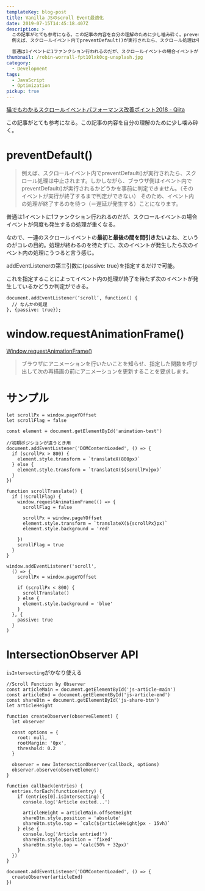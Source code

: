 ```yaml
---
templateKey: blog-post
title: Vanilla JSのscroll Event最適化
date: 2019-07-15T14:45:18.407Z
description: >
  この記事がとても参考になる。この記事の内容を自分の理解のために少し噛み砕く。preventDefault()
  例えば、スクロールイベント内でpreventDefault()が実行されたら、スクロール処理は中止されます。しかしながら、ブラウザ側はイベント内でpreventDefault()が実行されるかどうかを事前に判定できません。（そのイベントが実行が終了するまで判定ができない）そのため、イベント内の処理が終了するのを待つ（＝遅延が発生する）ことになります。

  普通は1イベントに1ファンクション行われるのだが、スクロールイベントの場合イベントが何度も発生するの処理が重くなる。
thumbnail: /robin-worrall-fpt10lxk0cg-unsplash.jpg
category:
  - Development
tags:
  - JavaScript
  - Optimization
pickup: true
---
```

[猫でもわかるスクロールイベントパフォーマンス改善ポイント2018 - Qiita](https://qiita.com/kikuchi_hiroyuki/items/7ac41f58891d96951fa1)

この記事がとても参考になる。この記事の内容を自分の理解のために少し噛み砕く。

# preventDefault()

> 例えば、スクロールイベント内でpreventDefault()が実行されたら、スクロール処理は中止されます。しかしながら、ブラウザ側はイベント内でpreventDefault()が実行されるかどうかを事前に判定できません。（そのイベントが実行が終了するまで判定ができない）
そのため、イベント内の処理が終了するのを待つ（＝遅延が発生する）ことになります。

普通は1イベントに1ファンクション行われるのだが、スクロールイベントの場合イベントが何度も発生するの処理が重くなる。

なので、一連のスクロールイベントの**最初と最後の間を間引きたい**よね、というのがコレの目的。処理が終わるのを待たずに、次のイベントが発生したら次のイベント内の処理にうつると言う感じ。

addEventListenerの第三引数に{passive: true}を指定するだけで可能。

これを指定することによってイベント内の処理が終了を待たず次のイベントが発生しているかどうか判定ができる。

    document.addEventListener(‘scroll’, function() {
      // なんかの処理
    }, {passive: true});

# window.requestAnimationFrame()

[Window.requestAnimationFrame()](https://developer.mozilla.org/ja/docs/Web/API/Window/requestAnimationFrame)

> ブラウザにアニメーションを行いたいことを知らせ、指定した関数を呼び出して次の再描画の前にアニメーションを更新することを要求します。

# サンプル

    let scrollPx = window.pageYOffset
    let scrollFlag = false
    
    const element = document.getElementById('animation-test')
    
    //初期ポジションが違うとき用
    document.addEventListener('DOMContentLoaded', () => {
      if (scrollPx > 800) {
        element.style.transform = `translateX(800px)`
      } else {
        element.style.transform = `translateX(${scrollPx}px)`
      }
    })
    
    function scrollTranslate() {
      if (!scrollFlag) {
        window.requestAnimationFrame(() => {
          scrollFlag = false
    
          scrollPx = window.pageYOffset
          element.style.transform = `translateX(${scrollPx}px)`
          element.style.background = 'red'
    
        })
        scrollFlag = true
      }
    }
    
    window.addEventListener('scroll',
      () => {
        scrollPx = window.pageYOffset
    
        if (scrollPx < 800) {
          scrollTranslate()
        } else {
          element.style.background = 'blue'
        }
      }, {
        passive: true
      }
    )

# IntersectionObserver API

`isIntersecting`がかなり使える

    //Scroll Function by Observer
    const articleMain = document.getElementById('js-article-main')
    const articleEnd = document.getElementById('js-article-end')
    const shareBtn = document.getElementById('js-share-btn')
    let articleHeight
    
    function createObserver(observeElement) {
      let observer
    
      const options = {
        root: null,
        rootMargin: '0px',
        threshold: 0.2
      }
    
      observer = new IntersectionObserver(callback, options)
      observer.observe(observeElement)
    }
    
    function callback(entries) {
      entries.forEach(function(entry) {
        if (entries[0].isIntersecting) {
          console.log('Article exited...')
    
          articleHeight = articleMain.offsetHeight
          shareBtn.style.position = 'absolute'
          shareBtn.style.top = `calc(${articleHeight}px - 15vh)`
        } else {
          console.log('Article entried!')
          shareBtn.style.position = 'fixed'
          shareBtn.style.top = 'calc(50% + 32px)'
        }
      })
    }
    
    document.addEventListener('DOMContentLoaded', () => {
      createObserver(articleEnd)
    })
